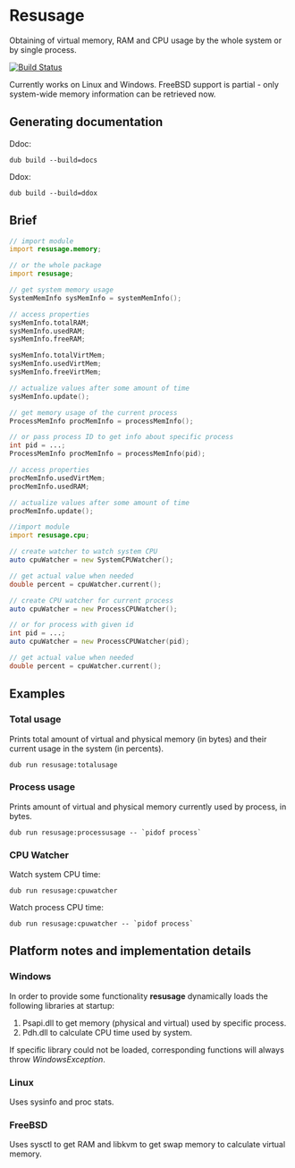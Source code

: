 # Resusage

Obtaining of virtual memory, RAM and CPU usage by the whole system or by single process.

[![Build Status](https://travis-ci.org/FreeSlave/resusage.svg?branch=master)](https://travis-ci.org/FreeSlave/resusage)

Currently works on Linux and Windows.
FreeBSD support is partial - only system-wide memory information can be retrieved now.

## Generating documentation

Ddoc:

    dub build --build=docs
    
Ddox:

    dub build --build=ddox

## Brief

```d
// import module
import resusage.memory;

// or the whole package
import resusage;

// get system memory usage
SystemMemInfo sysMemInfo = systemMemInfo(); 

// access properties
sysMemInfo.totalRAM;
sysMemInfo.usedRAM;
sysMemInfo.freeRAM;

sysMemInfo.totalVirtMem;
sysMemInfo.usedVirtMem;
sysMemInfo.freeVirtMem;

// actualize values after some amount of time
sysMemInfo.update();

// get memory usage of the current process
ProcessMemInfo procMemInfo = processMemInfo();

// or pass process ID to get info about specific process
int pid = ...;
ProcessMemInfo procMemInfo = processMemInfo(pid);

// access properties
procMemInfo.usedVirtMem;
procMemInfo.usedRAM;

// actualize values after some amount of time
procMemInfo.update();

//import module
import resusage.cpu;

// create watcher to watch system CPU
auto cpuWatcher = new SystemCPUWatcher();

// get actual value when needed
double percent = cpuWatcher.current();

// create CPU watcher for current process
auto cpuWatcher = new ProcessCPUWatcher();

// or for process with given id
int pid = ...;
auto cpuWatcher = new ProcessCPUWatcher(pid);

// get actual value when needed
double percent = cpuWatcher.current();
```

## Examples

### Total usage

Prints total amount of virtual and physical memory (in bytes) and their current usage in the system (in percents).

    dub run resusage:totalusage 

### Process usage

Prints amount of virtual and physical memory currently used by process, in bytes.

    dub run resusage:processusage -- `pidof process`

### CPU Watcher

Watch system CPU time:

    dub run resusage:cpuwatcher

Watch process CPU time:

    dub run resusage:cpuwatcher -- `pidof process`

## Platform notes and implementation details

### Windows

In order to provide some functionality **resusage** dynamically loads the following libraries at startup:
 
1. Psapi.dll to get memory (physical and virtual) used by specific process.
2. Pdh.dll to calculate CPU time used by system.

If specific library could not be loaded, corresponding functions will always throw *WindowsException*.

### Linux

Uses sysinfo and proc stats.

### FreeBSD

Uses sysctl to get RAM and libkvm to get swap memory to calculate virtual memory.
